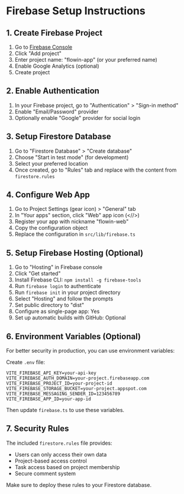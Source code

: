 # Firebase Setup Instructions

## 1. Create Firebase Project
1. Go to [Firebase Console](https://console.firebase.google.com/)
2. Click "Add project"
3. Enter project name: "flowin-app" (or your preferred name)
4. Enable Google Analytics (optional)
5. Create project

## 2. Enable Authentication
1. In your Firebase project, go to "Authentication" > "Sign-in method"
2. Enable "Email/Password" provider
3. Optionally enable "Google" provider for social login

## 3. Setup Firestore Database
1. Go to "Firestore Database" > "Create database"
2. Choose "Start in test mode" (for development)
3. Select your preferred location
4. Once created, go to "Rules" tab and replace with the content from `firestore.rules`

## 4. Configure Web App
1. Go to Project Settings (gear icon) > "General" tab
2. In "Your apps" section, click "Web" app icon (<//>)
3. Register your app with nickname "flowin-web"
4. Copy the configuration object
5. Replace the configuration in `src/lib/firebase.ts`

## 5. Setup Firebase Hosting (Optional)
1. Go to "Hosting" in Firebase console
2. Click "Get started"
3. Install Firebase CLI: `npm install -g firebase-tools`
4. Run `firebase login` to authenticate
5. Run `firebase init` in your project directory
6. Select "Hosting" and follow the prompts
7. Set public directory to "dist"
8. Configure as single-page app: Yes
9. Set up automatic builds with GitHub: Optional

## 6. Environment Variables (Optional)
For better security in production, you can use environment variables:

Create `.env` file:
```
VITE_FIREBASE_API_KEY=your-api-key
VITE_FIREBASE_AUTH_DOMAIN=your-project.firebaseapp.com
VITE_FIREBASE_PROJECT_ID=your-project-id
VITE_FIREBASE_STORAGE_BUCKET=your-project.appspot.com
VITE_FIREBASE_MESSAGING_SENDER_ID=123456789
VITE_FIREBASE_APP_ID=your-app-id
```

Then update `firebase.ts` to use these variables.

## 7. Security Rules
The included `firestore.rules` file provides:
- Users can only access their own data
- Project-based access control
- Task access based on project membership
- Secure comment system

Make sure to deploy these rules to your Firestore database.
